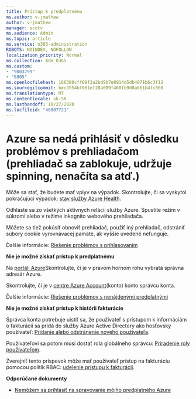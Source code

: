```yaml
---
title: Prístup k predplatnému
ms.author: v-jmathew
author: v-jmathew
manager: scotv
ms.audience: Admin
ms.topic: article
ms.service: o365-administration
ROBOTS: NOINDEX, NOFOLLOW
localization_priority: Normal
ms.collection: Adm_O365
ms.custom:
- "9003799"
- "6805"
ms.openlocfilehash: 166380cff09f2a2bd9b7e8914d5db4071b6c3f12
ms.sourcegitcommit: bec3554bf061ef28a009f460fb9d0a661b4fc008
ms.translationtype: MT
ms.contentlocale: sk-SK
ms.lasthandoff: 10/27/2020
ms.locfileid: "48807721"
---
```

# <a name="unable-to-sign-in-azure-due-to-browser-issues-browser-hangs-keeps-spinning-does-not-load-etc"></a>Azure sa nedá prihlásiť v dôsledku problémov s prehliadačom (prehliadač sa zablokuje, udržuje spinning, nenačíta sa atď.)

Môže sa stať, že budete mať vplyv na výpadok. Skontrolujte, či sa vyskytol pokračujúci výpadok: [stav služby Azure Health](https://status.azure.com/status/history/).

Odhláste sa zo všetkých aktívnych relácií služby Azure. Spustite režim v súkromí alebo v režime inkognito webového prehliadača.

Môžete sa tiež pokúsiť obnoviť prehliadač, použiť iný prehliadač, odstrániť súbory cookie vyrovnávacej pamäte, ak vyššie uvedené nefunguje.

Ďalšie informácie: [Riešenie problémov s prihlasovaním](https://support.microsoft.com/help/4042961/troubleshoot-why-you-can-t-sign-in-to-manage-your-azure-subscription)

**Nie je možné získať prístup k predplatnému**

Na [portáli Azure](https://portal.azure.com/)Skontrolujte, či je v pravom hornom rohu vybratá správna adresár Azure.

Skontrolujte, či je v [centre Azure Account](https://account.windowsazure.com/Subscriptions)(konto) konto správcu konta.

Ďalšie informácie: [Riešenie problémov s nenájdenými predplatnými](https://docs.microsoft.com/azure/billing/billing-no-subscriptions-found?WT.mc_id=Portal-Microsoft_Azure_Support)

**Nie je možné získať prístup k histórii fakturácie**

Správca konta potrebuje uistiť sa, že používateľ s prístupom k informáciám o fakturácii sa pridá do služby Azure Active Directory ako hosťovský používateľ: [Pridanie alebo odstránenie nového používateľa](https://docs.microsoft.com/azure/active-directory/fundamentals/add-users-azure-active-directory?WT.mc_id=Portal-Microsoft_Azure_Support).

Používateľovi sa potom musí dostať rola globálneho správcu: [Priradenie roly používateľom](https://docs.microsoft.com/azure/active-directory/fundamentals/active-directory-users-assign-role-azure-portal?WT.mc_id=Portal-Microsoft_Azure_Support).

Zverejniť tento príspevok môže mať používateľ prístup na fakturáciu pomocou politík RBAC: [udelenie prístupu k fakturácii](https://docs.microsoft.com/azure/billing/billing-manage-access?WT.mc_id=Portal-Microsoft_Azure_Support).

**Odporúčané dokumenty**

-   [Nemôžem sa prihlásiť na spravovanie môjho predplatného Azure](https://docs.microsoft.com/azure/billing-cannot-login-subscription?WT.mc_id=Portal-Microsoft_Azure_Support)